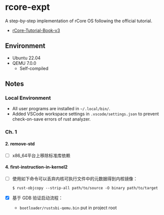 # rcore-expt
A step-by-step implementation of rCore OS following the official tutorial.
- [rCore-Tutorial-Book-v3](https://rcore-os.cn/rCore-Tutorial-Book-v3/index.html)
## Environment
- Ubuntu 22.04
- QEMU 7.0.0
  - Self-compiled

## Notes

### Local Environment

- All user programs are installed in `~/.local/bin/`.
- Added VSCode workspace settings in `.vscode/settings.json` to prevent check-on-save errors of rust analyzer.
### Ch. 1 
#### 2. remove-std
  - [ ] x86_64平台上移除标准库依赖

#### 4. first-instruction-in-kernel2
  - [ ] 使用如下命令可以丢弃内核可执行文件中的元数据得到内核镜像：
    ```
    $ rust-objcopy --strip-all path/to/source -O binary path/to/target
    ```
  - [x] 基于 GDB 验证启动流程：
    
    - `bootloader/rustsbi-qemu.bin` put in project root
    - [rustsbi/rustsbi-qemu](https://github.com/rustsbi/rustsbi-qemu)
    - [sifive/freedom-tools](https://github.com/sifive/freedom-tools)  (official prebuilt)
    - [ ] [rustsbi/rustsbi](https://github.com/rustsbi/rustsbi) How-to: build a custom RustSBI firmware for QEMU 


      ```
      $ qemu-system-riscv64 \
        -machine virt \
        -nographic \
        -bios ./bootloader/rustsbi-qemu.bin \
        -device loader,file=./target/riscv64gc-unknown-none-elf/release/rcore-expt.bin,addr=0x80200000 \
        -s -S

      $ riscv64-unknown-elf-gdb \
        -ex 'file ./target/riscv64gc-unknown-none-elf/release/rcore-expt' \
        -ex 'set arch riscv:rv64' \
        -ex 'target remote localhost:1234'
      ```
  - [ ] 0x101a 处的数据 0x8000 是能够跳转到 0x80000000 进入启动下一阶段的关键；自行探究位于 0x1000 和 0x100c 两条指令的含义
    
    ```
    0x0000000000001000 in ?? ()
    $ (gdb) x/10i $pc
    => 0x1000:      auipc   t0,0x0
       0x1004:      addi    a2,t0,40
       0x1008:      csrr    a0,mhartid
       0x100c:      ld      a1,32(t0)
       0x1010:      ld      t0,24(t0)
       0x1014:      jr      t0
       0x1018:      unimp
       0x101a:      0x8000
       0x101c:      unimp
       0x101e:      unimp
    ```

- 五次`$ (gdb) si`后才能够跳转到`0x80000000`，因为新版本RustSBI所实现的QEMU固件包含的指令增加了一条

#### 5. support-func-call
  - [ ] RISC-V 汇编指令各部分含义

  	> 在大多数只与通用寄存器打交道的指令中，`rs`表示**源寄存器** (Source Register)，`imm`表示**立即数** (Immediate)，是一个常数，二者构成了指令的输入部分；而`rd`表示**目标寄存器** (Destination Register)，它是指令的输出部分。`rs`和`rd`可以在32个通用寄存器`x0~x31`中选取。但是这三个部分都不是必须的，某些指令只有一种输入类型，另一些指令则没有输出部分。

  - [ ] 